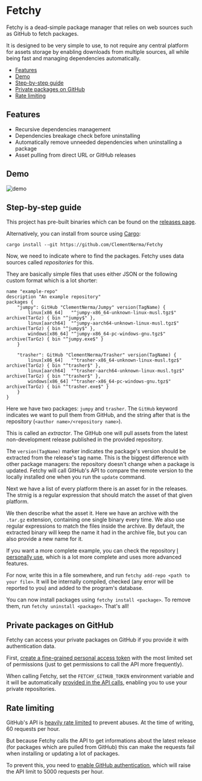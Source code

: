 # Fetchy

Fetchy is a dead-simple package manager that relies on web sources such as GitHub to fetch packages.

It is designed to be very simple to use, to not require any central platform for assets storage by enabling downloads from multiple sources, all while being fast and managing dependencies automatically.


- [Features](#features)
- [Demo](#demo)
- [Step-by-step guide](#step-by-step-guide)
- [Private packages on GitHub](#private-packages-on-github)
- [Rate limiting](#rate-limiting)

## Features

* Recursive dependencies management
* Dependencies breakage check before uninstalling
* Automatically remove unneeded dependencies when uninstalling a package
* Asset pulling from direct URL or GitHub releases

## Demo

![demo](https://github.com/user-attachments/assets/ecf3a3c8-7875-446b-81a8-307f0c5c73d9)

## Step-by-step guide

This project has pre-built binaries which can be found on the [releases page](https://github.com/ClementNerma/Fetchy/releases).

Alternatively, you can install from source using [Cargo](https://rustup.rs):

```shell
cargo install --git https://github.com/ClementNerma/Fetchy
```

Now, we need to indicate where to find the packages. Fetchy uses data sources called _repositories_ for this.

They are basically simple files that uses either JSON or the following custom format which is a lot shorter:

```fetchy
name "example-repo"
description "An example repository"
packages {
    "jumpy": GitHub "ClementNerma/Jumpy" version(TagName) {
        linux[x86_64]   "^jumpy-x86_64-unknown-linux-musl.tgz$"  archive(TarGz) { bin "^jumpy$" },
        linux[aarch64]  "^jumpy-aarch64-unknown-linux-musl.tgz$" archive(TarGz) { bin "^jumpy$" },
        windows[x86_64] "^jumpy-x86_64-pc-windows-gnu.tgz$"      archive(TarGz) { bin "^jumpy.exe$" }
    }

    "trasher": GitHub "ClementNerma/Trasher" version(TagName) {
        linux[x86_64]   "^trasher-x86_64-unknown-linux-musl.tgz$"  archive(TarGz) { bin "^trasher$" },
        linux[aarch64]  "^trasher-aarch64-unknown-linux-musl.tgz$" archive(TarGz) { bin "^trasher$" },
        windows[x86_64] "^trasher-x86_64-pc-windows-gnu.tgz$"      archive(TarGz) { bin "^trasher.exe$" }
    }
}
```

Here we have two packages: `jumpy` and `trasher`. The `GitHub` keyword indicates we want to pull them from GitHub, and the string after that is the repository (`<author name>/<repository name>`).

This is called an _extractor_. The GitHub one will pull assets from the latest non-development release published in the provided repository.

The `version(TagName)` marker indicates the package's version should be extracted from the release's tag name. This is the biggest difference with other package managers: the repository doesn't change when a package is updated. Fetchy will call GitHub's API to compare the remote version to the locally installed one when you run the `update` command.

Next we have a list of every platform there is an asset for in the releases. The strnig is a regular expression that should match the asset of that given platform.

We then describe what the asset it. Here we have an archive with the `.tar.gz` extension, containing one single binary every time. We also use regular expressions to match the files inside the archive. By default, the extracted binary will keep the name it had in the archive file, but you can also provide a new name for it.

If you want a more complete example, you can check the repository [I personally use](./examples/example.fetchy), which is a lot more complete and uses more advanced features.

For now, write this in a file somewhere, and run `fetchy add-repo <path to your file>`. It will be internally compiled, checked (any error will be reported to you) and added to the program's database.

You can now install packages using `fetchy install <package>`. To remove them, run `fetchy uninstall <package>`. That's all!

## Private packages on GitHub

Fetchy can access your private packages on GitHub if you provide it with authentication data.

First, [create a fine-grained personal access token](https://docs.github.com/en/authentication/keeping-your-account-and-data-secure/managing-your-personal-access-tokens#creating-a-fine-grained-personal-access-token) with the most limited set of permissions (just to get permissions to call the API more frequently).

When calling Fetchy, set the `FETCHY_GITHUB_TOKEN` environment variable and it will be automatically [provided in the API calls](https://docs.github.com/en/rest/authentication/authenticating-to-the-rest-api?apiVersion=2022-11-28#authenticating-with-a-personal-access-token), enabling you to use your private repositories.

## Rate limiting

GitHub's API is [heavily rate limited](https://docs.github.com/en/rest/using-the-rest-api/rate-limits-for-the-rest-api?apiVersion=2022-11-28) to prevent abuses. At the time of writing, 60 requests per hour.

But because Fetchy calls the API to get informations about the latest release (for packages which are pulled from GitHub) this can make the requests fail when installing or updating a lot of packages.

To prevent this, you need to [enable GitHub authentication](#private-packages-on-github), which will raise the API limit to 5000 requests per hour.
